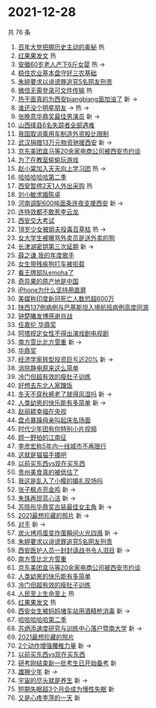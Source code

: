 # 2021-12-28

共 76 条

<!-- BEGIN -->
<!-- 最后更新时间 Tue Dec 28 2021 06:14:41 GMT+0800 (China Standard Time) -->

1. [百年大党把握历史主动的奥秘](https://s.weibo.com//weibo?q=%23%E7%99%BE%E5%B9%B4%E5%A4%A7%E5%85%9A%E6%8A%8A%E6%8F%A1%E5%8E%86%E5%8F%B2%E4%B8%BB%E5%8A%A8%E7%9A%84%E5%A5%A5%E7%A7%98%23&Refer=new_time)
   热
1. [红果果发文](https://s.weibo.com//weibo?q=%23%E7%BA%A2%E6%9E%9C%E6%9E%9C%E5%8F%91%E6%96%87%23&Refer=top)
   热
1. [安徽60岁老人产下6斤女婴](https://s.weibo.com//weibo?q=%23%E5%AE%89%E5%BE%BD60%E5%B2%81%E8%80%81%E4%BA%BA%E4%BA%A7%E4%B8%8B6%E6%96%A4%E5%A5%B3%E5%A9%B4%23&Refer=top)
   热 ->
1. [稳住农业基本盘守好三农基础](https://s.weibo.com//weibo?q=%23%E7%A8%B3%E4%BD%8F%E5%86%9C%E4%B8%9A%E5%9F%BA%E6%9C%AC%E7%9B%98%E5%AE%88%E5%A5%BD%E4%B8%89%E5%86%9C%E5%9F%BA%E7%A1%80%23&Refer=top)
1. [朱婷要求以诽谤罪追究5名网友刑责](https://s.weibo.com//weibo?q=%E6%9C%B1%E5%A9%B7%E8%A6%81%E6%B1%82%E4%BB%A5%E8%AF%BD%E8%B0%A4%E7%BD%AA%E8%BF%BD%E7%A9%B65%E5%90%8D%E7%BD%91%E5%8F%8B%E5%88%91%E8%B4%A3&Refer=top)
1. [微信无需登录可文件传输](https://s.weibo.com//weibo?q=%23%E5%BE%AE%E4%BF%A1%E6%97%A0%E9%9C%80%E7%99%BB%E5%BD%95%E5%8F%AF%E6%96%87%E4%BB%B6%E4%BC%A0%E8%BE%93%23&Refer=top)
   热
1. [热干面真的为西安biangbiang面加油了](https://s.weibo.com//weibo?q=%23%E7%83%AD%E5%B9%B2%E9%9D%A2%E7%9C%9F%E7%9A%84%E4%B8%BA%E8%A5%BF%E5%AE%89biangbiang%E9%9D%A2%E5%8A%A0%E6%B2%B9%E4%BA%86%23&Refer=top)
   新 ->
1. [谁还没个明星朋友](https://s.weibo.com//weibo?q=%23%E8%B0%81%E8%BF%98%E6%B2%A1%E4%B8%AA%E6%98%8E%E6%98%9F%E6%9C%8B%E5%8F%8B%23&Refer=top)
   -> 热 ->
1. [张晚意华鼎奖最佳男演员](https://s.weibo.com//weibo?q=%E5%BC%A0%E6%99%9A%E6%84%8F%E5%8D%8E%E9%BC%8E%E5%A5%96%E6%9C%80%E4%BD%B3%E7%94%B7%E6%BC%94%E5%91%98&Refer=top)
   新 ->
1. [山西绛县6名失踪者全部遇难](https://s.weibo.com//weibo?q=%23%E5%B1%B1%E8%A5%BF%E7%BB%9B%E5%8E%BF6%E5%90%8D%E5%A4%B1%E8%B8%AA%E8%80%85%E5%85%A8%E9%83%A8%E9%81%87%E9%9A%BE%23&Refer=top)
1. [我国取消乘用车制造外资股比限制](https://s.weibo.com//weibo?q=%23%E6%88%91%E5%9B%BD%E5%8F%96%E6%B6%88%E4%B9%98%E7%94%A8%E8%BD%A6%E5%88%B6%E9%80%A0%E5%A4%96%E8%B5%84%E8%82%A1%E6%AF%94%E9%99%90%E5%88%B6%23&Refer=top)
1. [武汉捐赠13万元物资驰援西安](https://s.weibo.com//weibo?q=%23%E6%AD%A6%E6%B1%89%E6%8D%90%E8%B5%A013%E4%B8%87%E5%85%83%E7%89%A9%E8%B5%84%E9%A9%B0%E6%8F%B4%E8%A5%BF%E5%AE%89%23&Refer=top)
   新 ->
1. [京东美团盒马等20余家电商公司被西安市约谈](https://s.weibo.com//weibo?q=%E4%BA%AC%E4%B8%9C%E7%BE%8E%E5%9B%A2%E7%9B%92%E9%A9%AC%E7%AD%8920%E4%BD%99%E5%AE%B6%E7%94%B5%E5%95%86%E5%85%AC%E5%8F%B8%E8%A2%AB%E8%A5%BF%E5%AE%89%E5%B8%82%E7%BA%A6%E8%B0%88&Refer=top)
1. [为了在教室偷偷玩游戏](https://s.weibo.com//weibo?q=%E4%B8%BA%E4%BA%86%E5%9C%A8%E6%95%99%E5%AE%A4%E5%81%B7%E5%81%B7%E7%8E%A9%E6%B8%B8%E6%88%8F&Refer=top)
1. [赵小棠加入天天向上学习团](https://s.weibo.com//weibo?q=%23%E8%B5%B5%E5%B0%8F%E6%A3%A0%E5%8A%A0%E5%85%A5%E5%A4%A9%E5%A4%A9%E5%90%91%E4%B8%8A%E5%AD%A6%E4%B9%A0%E5%9B%A2%23&Refer=top)
   热 ->
1. [哈哈哈哈哈第二季](https://s.weibo.com//weibo?q=%E5%93%88%E5%93%88%E5%93%88%E5%93%88%E5%93%88%E7%AC%AC%E4%BA%8C%E5%AD%A3&Refer=top)
1. [西安暂停2天1人外出采购](https://s.weibo.com//weibo?q=%23%E8%A5%BF%E5%AE%89%E6%9A%82%E5%81%9C2%E5%A4%A91%E4%BA%BA%E5%A4%96%E5%87%BA%E9%87%87%E8%B4%AD%23&Refer=top)
   热
1. [刘小敏求婚陈卓](https://s.weibo.com//weibo?q=%23%E5%88%98%E5%B0%8F%E6%95%8F%E6%B1%82%E5%A9%9A%E9%99%88%E5%8D%93%23&Refer=top)
1. [河南调配600吨面条连夜支援西安](https://s.weibo.com//weibo?q=%23%E6%B2%B3%E5%8D%97%E8%B0%83%E9%85%8D600%E5%90%A8%E9%9D%A2%E6%9D%A1%E8%BF%9E%E5%A4%9C%E6%94%AF%E6%8F%B4%E8%A5%BF%E5%AE%89%23&Refer=top)
   新 ->
1. [连特效都不敢惹李云龙](https://s.weibo.com//weibo?q=%23%E8%BF%9E%E7%89%B9%E6%95%88%E9%83%BD%E4%B8%8D%E6%95%A2%E6%83%B9%E6%9D%8E%E4%BA%91%E9%BE%99%23&Refer=top)
1. [西安交大考试](https://s.weibo.com//weibo?q=%E8%A5%BF%E5%AE%89%E4%BA%A4%E5%A4%A7%E8%80%83%E8%AF%95&Refer=top)
1. [18岁少女被姐夫投毒百草枯](https://s.weibo.com//weibo?q=%2318%E5%B2%81%E5%B0%91%E5%A5%B3%E8%A2%AB%E5%A7%90%E5%A4%AB%E6%8A%95%E6%AF%92%E7%99%BE%E8%8D%89%E6%9E%AF%23&Refer=top)
   热 ->
1. [女大学生被曝骂外卖员是送外卖的狗](https://s.weibo.com//weibo?q=%23%E5%A5%B3%E5%A4%A7%E5%AD%A6%E7%94%9F%E8%A2%AB%E6%9B%9D%E9%AA%82%E5%A4%96%E5%8D%96%E5%91%98%E6%98%AF%E9%80%81%E5%A4%96%E5%8D%96%E7%9A%84%E7%8B%97%23&Refer=top)
1. [长津湖密钥第三次延期](https://s.weibo.com//weibo?q=%23%E9%95%BF%E6%B4%A5%E6%B9%96%E5%AF%86%E9%92%A5%E7%AC%AC%E4%B8%89%E6%AC%A1%E5%BB%B6%E6%9C%9F%23&Refer=top)
   新 ->
1. [薛之谦 我的年度歌手](https://s.weibo.com//weibo?q=%E8%96%9B%E4%B9%8B%E8%B0%A6%20%E6%88%91%E7%9A%84%E5%B9%B4%E5%BA%A6%E6%AD%8C%E6%89%8B&Refer=top)
1. [女生带残疾狗打车被拒载](https://s.weibo.com//weibo?q=%23%E5%A5%B3%E7%94%9F%E5%B8%A6%E6%AE%8B%E7%96%BE%E7%8B%97%E6%89%93%E8%BD%A6%E8%A2%AB%E6%8B%92%E8%BD%BD%23&Refer=top)
1. [看王牌部队emoha了](https://s.weibo.com//weibo?q=%23%E7%9C%8B%E7%8E%8B%E7%89%8C%E9%83%A8%E9%98%9Femoha%E4%BA%86%23&Refer=top)
1. [奇异果的原产地是中国](https://s.weibo.com//weibo?q=%E5%A5%87%E5%BC%82%E6%9E%9C%E7%9A%84%E5%8E%9F%E4%BA%A7%E5%9C%B0%E6%98%AF%E4%B8%AD%E5%9B%BD&Refer=top)
1. [iPhone为什么坚持用直屏](https://s.weibo.com//weibo?q=%23iPhone%E4%B8%BA%E4%BB%80%E4%B9%88%E5%9D%9A%E6%8C%81%E7%94%A8%E7%9B%B4%E5%B1%8F%23&Refer=top)
1. [美媒称印度新冠死亡人数恐超600万](https://s.weibo.com//weibo?q=%23%E7%BE%8E%E5%AA%92%E7%A7%B0%E5%8D%B0%E5%BA%A6%E6%96%B0%E5%86%A0%E6%AD%BB%E4%BA%A1%E4%BA%BA%E6%95%B0%E6%81%90%E8%B6%85600%E4%B8%87%23&Refer=top)
1. [陕西137例病例与巴基斯坦入境航班病例高度同源](https://s.weibo.com//weibo?q=%23%E9%99%95%E8%A5%BF137%E4%BE%8B%E7%97%85%E4%BE%8B%E4%B8%8E%E5%B7%B4%E5%9F%BA%E6%96%AF%E5%9D%A6%E5%85%A5%E5%A2%83%E8%88%AA%E7%8F%AD%E7%97%85%E4%BE%8B%E9%AB%98%E5%BA%A6%E5%90%8C%E6%BA%90%23&Refer=top)
1. [钟楚曦发博感谢肖战](https://s.weibo.com//weibo?q=%23%E9%92%9F%E6%A5%9A%E6%9B%A6%E5%8F%91%E5%8D%9A%E6%84%9F%E8%B0%A2%E8%82%96%E6%88%98%23&Refer=top)
1. [任嘉伦 华鼎奖](https://s.weibo.com//weibo?q=%E4%BB%BB%E5%98%89%E4%BC%A6%20%E5%8D%8E%E9%BC%8E%E5%A5%96&Refer=top)
1. [阿塔规定女性不得出演戏剧电视剧](https://s.weibo.com//weibo?q=%23%E9%98%BF%E5%A1%94%E8%A7%84%E5%AE%9A%E5%A5%B3%E6%80%A7%E4%B8%8D%E5%BE%97%E5%87%BA%E6%BC%94%E6%88%8F%E5%89%A7%E7%94%B5%E8%A7%86%E5%89%A7%23&Refer=top)
1. [南方雪比北方雪重](https://s.weibo.com//weibo?q=%E5%8D%97%E6%96%B9%E9%9B%AA%E6%AF%94%E5%8C%97%E6%96%B9%E9%9B%AA%E9%87%8D&Refer=top)
   新 ->
1. [华鼎奖](https://s.weibo.com//weibo?q=%E5%8D%8E%E9%BC%8E%E5%A5%96&Refer=top)
1. [经济学家转型投资巨亏近20%](https://s.weibo.com//weibo?q=%23%E7%BB%8F%E6%B5%8E%E5%AD%A6%E5%AE%B6%E8%BD%AC%E5%9E%8B%E6%8A%95%E8%B5%84%E5%B7%A8%E4%BA%8F%E8%BF%9120%25%23&Refer=top)
   新 ->
1. [消除静电原来这么简单](https://s.weibo.com//weibo?q=%23%E6%B6%88%E9%99%A4%E9%9D%99%E7%94%B5%E5%8E%9F%E6%9D%A5%E8%BF%99%E4%B9%88%E7%AE%80%E5%8D%95%23&Refer=top)
1. [冷门但超有效的瘦肚子训练](https://s.weibo.com//weibo?q=%E5%86%B7%E9%97%A8%E4%BD%86%E8%B6%85%E6%9C%89%E6%95%88%E7%9A%84%E7%98%A6%E8%82%9A%E5%AD%90%E8%AE%AD%E7%BB%83&Refer=top)
1. [好想去东北人家蹭饭](https://s.weibo.com//weibo?q=%E5%A5%BD%E6%83%B3%E5%8E%BB%E4%B8%9C%E5%8C%97%E4%BA%BA%E5%AE%B6%E8%B9%AD%E9%A5%AD&Refer=top)
1. [冬天不穿秋裤老了就得风湿吗](https://s.weibo.com//weibo?q=%23%E5%86%AC%E5%A4%A9%E4%B8%8D%E7%A9%BF%E7%A7%8B%E8%A3%A4%E8%80%81%E4%BA%86%E5%B0%B1%E5%BE%97%E9%A3%8E%E6%B9%BF%E5%90%97%23&Refer=top)
   新 ->
1. [人类幼崽的快乐能有多简单](https://s.weibo.com//weibo?q=%E4%BA%BA%E7%B1%BB%E5%B9%BC%E5%B4%BD%E7%9A%84%E5%BF%AB%E4%B9%90%E8%83%BD%E6%9C%89%E5%A4%9A%E7%AE%80%E5%8D%95&Refer=top)
   新 ->
1. [赵丽颖幸福在央视](https://s.weibo.com//weibo?q=%23%E8%B5%B5%E4%B8%BD%E9%A2%96%E5%B9%B8%E7%A6%8F%E5%9C%A8%E5%A4%AE%E8%A7%86%23&Refer=top)
1. [盘点暴躁母亲叫起床名场面](https://s.weibo.com//weibo?q=%E7%9B%98%E7%82%B9%E6%9A%B4%E8%BA%81%E6%AF%8D%E4%BA%B2%E5%8F%AB%E8%B5%B7%E5%BA%8A%E5%90%8D%E5%9C%BA%E9%9D%A2&Refer=top)
1. [时代少年团有你特别小片视频](https://s.weibo.com//weibo?q=%E6%97%B6%E4%BB%A3%E5%B0%91%E5%B9%B4%E5%9B%A2%E6%9C%89%E4%BD%A0%E7%89%B9%E5%88%AB%E5%B0%8F%E7%89%87%E8%A7%86%E9%A2%91&Refer=top)
1. [顾一野拍的江南征](https://s.weibo.com//weibo?q=%23%E9%A1%BE%E4%B8%80%E9%87%8E%E6%8B%8D%E7%9A%84%E6%B1%9F%E5%8D%97%E5%BE%81%23&Refer=top)
1. [李彦宏称5年内一线城市不再限行](https://s.weibo.com//weibo?q=%23%E6%9D%8E%E5%BD%A6%E5%AE%8F%E7%A7%B05%E5%B9%B4%E5%86%85%E4%B8%80%E7%BA%BF%E5%9F%8E%E5%B8%82%E4%B8%8D%E5%86%8D%E9%99%90%E8%A1%8C%23&Refer=top)
1. [这就是猫猫手镯吧](https://s.weibo.com//weibo?q=%23%E8%BF%99%E5%B0%B1%E6%98%AF%E7%8C%AB%E7%8C%AB%E6%89%8B%E9%95%AF%E5%90%A7%23&Refer=top)
1. [以前买东西vs现在买东西](https://s.weibo.com//weibo?q=%E4%BB%A5%E5%89%8D%E4%B9%B0%E4%B8%9C%E8%A5%BFvs%E7%8E%B0%E5%9C%A8%E4%B9%B0%E4%B8%9C%E8%A5%BF&Refer=top)
1. [贵州美食真的被低估了](https://s.weibo.com//weibo?q=%23%E8%B4%B5%E5%B7%9E%E7%BE%8E%E9%A3%9F%E7%9C%9F%E7%9A%84%E8%A2%AB%E4%BD%8E%E4%BC%B0%E4%BA%86%23&Refer=top)
1. [我这是乱入了小樱的婚礼现场吗](https://s.weibo.com//weibo?q=%E6%88%91%E8%BF%99%E6%98%AF%E4%B9%B1%E5%85%A5%E4%BA%86%E5%B0%8F%E6%A8%B1%E7%9A%84%E5%A9%9A%E7%A4%BC%E7%8E%B0%E5%9C%BA%E5%90%97&Refer=top)
1. [张子枫点亮金鸡](https://s.weibo.com//weibo?q=%23%E5%BC%A0%E5%AD%90%E6%9E%AB%E7%82%B9%E4%BA%AE%E9%87%91%E9%B8%A1%23&Refer=top)
   新 ->
1. [朱珠再现蓝心洁](https://s.weibo.com//weibo?q=%E6%9C%B1%E7%8F%A0%E5%86%8D%E7%8E%B0%E8%93%9D%E5%BF%83%E6%B4%81&Refer=top)
   新 ->
1. [苏晓彤华鼎奖古装最佳女主角](https://s.weibo.com//weibo?q=%23%E8%8B%8F%E6%99%93%E5%BD%A4%E5%8D%8E%E9%BC%8E%E5%A5%96%E5%8F%A4%E8%A3%85%E6%9C%80%E4%BD%B3%E5%A5%B3%E4%B8%BB%E8%A7%92%23&Refer=top)
   新 ->
1. [2021最想珍藏的照片](https://s.weibo.com//weibo?q=2021%E6%9C%80%E6%83%B3%E7%8F%8D%E8%97%8F%E7%9A%84%E7%85%A7%E7%89%87&Refer=top)
   新 ->
1. [对手](https://s.weibo.com//weibo?q=%E5%AF%B9%E6%89%8B&Refer=top) 新 ->
1. [炭火烤鸡蛋变炸蛋瞬间火光四溅](https://s.weibo.com//weibo?q=%23%E7%82%AD%E7%81%AB%E7%83%A4%E9%B8%A1%E8%9B%8B%E5%8F%98%E7%82%B8%E8%9B%8B%E7%9E%AC%E9%97%B4%E7%81%AB%E5%85%89%E5%9B%9B%E6%BA%85%23&Refer=top)
   新 ->
1. [朱婷要求以诽谤罪追究5名网友刑责](https://s.weibo.com//weibo?q=%23%E6%9C%B1%E5%A9%B7%E8%A6%81%E6%B1%82%E4%BB%A5%E8%AF%BD%E8%B0%A4%E7%BD%AA%E8%BF%BD%E7%A9%B65%E5%90%8D%E7%BD%91%E5%8F%8B%E5%88%91%E8%B4%A3%23&Refer=top)
1. [西安医护人员一封封请战书令人泪目](https://s.weibo.com//weibo?q=%23%E8%A5%BF%E5%AE%89%E5%8C%BB%E6%8A%A4%E4%BA%BA%E5%91%98%E4%B8%80%E5%B0%81%E5%B0%81%E8%AF%B7%E6%88%98%E4%B9%A6%E4%BB%A4%E4%BA%BA%E6%B3%AA%E7%9B%AE%23&Refer=top)
   新 ->
1. [南方雪比北方雪重](https://s.weibo.com//weibo?q=%23%E5%8D%97%E6%96%B9%E9%9B%AA%E6%AF%94%E5%8C%97%E6%96%B9%E9%9B%AA%E9%87%8D%23&Refer=top)
1. [京东美团盒马等20余家电商公司被西安市约谈](https://s.weibo.com//weibo?q=%23%E4%BA%AC%E4%B8%9C%E7%BE%8E%E5%9B%A2%E7%9B%92%E9%A9%AC%E7%AD%8920%E4%BD%99%E5%AE%B6%E7%94%B5%E5%95%86%E5%85%AC%E5%8F%B8%E8%A2%AB%E8%A5%BF%E5%AE%89%E5%B8%82%E7%BA%A6%E8%B0%88%23&Refer=top)
1. [人类幼崽的快乐能有多简单](https://s.weibo.com//weibo?q=%23%E4%BA%BA%E7%B1%BB%E5%B9%BC%E5%B4%BD%E7%9A%84%E5%BF%AB%E4%B9%90%E8%83%BD%E6%9C%89%E5%A4%9A%E7%AE%80%E5%8D%95%23&Refer=top)
1. [冷门但超有效的瘦肚子训练](https://s.weibo.com//weibo?q=%23%E5%86%B7%E9%97%A8%E4%BD%86%E8%B6%85%E6%9C%89%E6%95%88%E7%9A%84%E7%98%A6%E8%82%9A%E5%AD%90%E8%AE%AD%E7%BB%83%23&Refer=top)
1. [人民至上生命至上](https://s.weibo.com//weibo?q=%23%E4%BA%BA%E6%B0%91%E8%87%B3%E4%B8%8A%E7%94%9F%E5%91%BD%E8%87%B3%E4%B8%8A%23&Refer=new_time)
   热
1. [红果果发文](https://s.weibo.com//weibo?q=%E7%BA%A2%E6%9E%9C%E6%9E%9C%E5%8F%91%E6%96%87&Refer=top)
   热
1. [西安女生被妈妈堵车站用酒精枪消毒](https://s.weibo.com//weibo?q=%23%E8%A5%BF%E5%AE%89%E5%A5%B3%E7%94%9F%E8%A2%AB%E5%A6%88%E5%A6%88%E5%A0%B5%E8%BD%A6%E7%AB%99%E7%94%A8%E9%85%92%E7%B2%BE%E6%9E%AA%E6%B6%88%E6%AF%92%23&Refer=top)
   新 ->
1. [哈哈哈哈哈第二季](https://s.weibo.com//weibo?q=%23%E5%93%88%E5%93%88%E5%93%88%E5%93%88%E5%93%88%E7%AC%AC%E4%BA%8C%E5%AD%A3%23&Refer=top)
1. [苏炳添速度研究与训练中心落户暨南大学](https://s.weibo.com//weibo?q=%E8%8B%8F%E7%82%B3%E6%B7%BB%E9%80%9F%E5%BA%A6%E7%A0%94%E7%A9%B6%E4%B8%8E%E8%AE%AD%E7%BB%83%E4%B8%AD%E5%BF%83%E8%90%BD%E6%88%B7%E6%9A%A8%E5%8D%97%E5%A4%A7%E5%AD%A6&Refer=top)
   新 ->
1. [2021最想珍藏的照片](https://s.weibo.com//weibo?q=%232021%E6%9C%80%E6%83%B3%E7%8F%8D%E8%97%8F%E7%9A%84%E7%85%A7%E7%89%87%23&Refer=top)
1. [2个动作增强腰椎力量](https://s.weibo.com//weibo?q=%232%E4%B8%AA%E5%8A%A8%E4%BD%9C%E5%A2%9E%E5%BC%BA%E8%85%B0%E6%A4%8E%E5%8A%9B%E9%87%8F%23&Refer=top)
   新 ->
1. [以前买东西vs现在买东西](https://s.weibo.com//weibo?q=%23%E4%BB%A5%E5%89%8D%E4%B9%B0%E4%B8%9C%E8%A5%BFvs%E7%8E%B0%E5%9C%A8%E4%B9%B0%E4%B8%9C%E8%A5%BF%23&Refer=top)
1. [研考刚结束新一批考生已开始备考](https://s.weibo.com//weibo?q=%23%E7%A0%94%E8%80%83%E5%88%9A%E7%BB%93%E6%9D%9F%E6%96%B0%E4%B8%80%E6%89%B9%E8%80%83%E7%94%9F%E5%B7%B2%E5%BC%80%E5%A7%8B%E5%A4%87%E8%80%83%23&Refer=top)
   新
1. [雄狮少年](https://s.weibo.com//weibo?q=%E9%9B%84%E7%8B%AE%E5%B0%91%E5%B9%B4&Refer=top)
   新 ->
1. [宇宙的尽头就是养生](https://s.weibo.com//weibo?q=%23%E5%AE%87%E5%AE%99%E7%9A%84%E5%B0%BD%E5%A4%B4%E5%B0%B1%E6%98%AF%E5%85%BB%E7%94%9F%23&Refer=top)
   新 ->
1. [短期失眠超3个月会成为慢性失眠](https://s.weibo.com//weibo?q=%23%E7%9F%AD%E6%9C%9F%E5%A4%B1%E7%9C%A0%E8%B6%853%E4%B8%AA%E6%9C%88%E4%BC%9A%E6%88%90%E4%B8%BA%E6%85%A2%E6%80%A7%E5%A4%B1%E7%9C%A0%23&Refer=top)
   新
1. [又是心疼李萍的一天](https://s.weibo.com//weibo?q=%23%E5%8F%88%E6%98%AF%E5%BF%83%E7%96%BC%E6%9D%8E%E8%90%8D%E7%9A%84%E4%B8%80%E5%A4%A9%23&Refer=top)
   新

<!-- END -->
